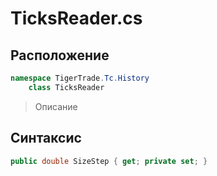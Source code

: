 
# TicksReader.cs
## Расположение
```csharp
namespace TigerTrade.Tc.History  
    class TicksReader
```

> Описание

## Синтаксис
```csharp
public double SizeStep { get; private set; }
```
